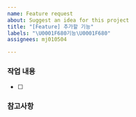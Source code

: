 ```yaml
---
name: Feature request
about: Suggest an idea for this project
title: "[Feature] 추가할 기능"
labels: "\U0001F680기능\U0001F680"
assignees: mj010504

---
```


### 작업 내용
- [ ]

### 참고사항
